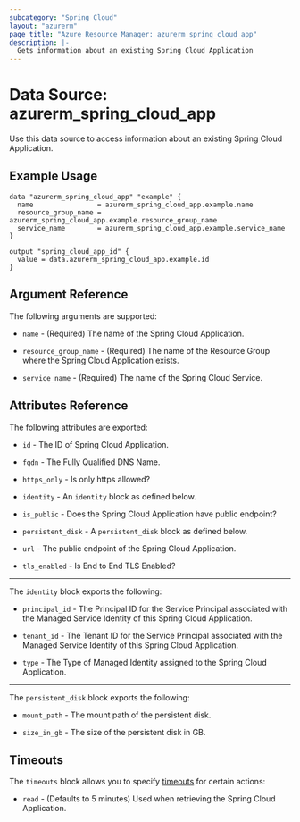 ```yaml
---
subcategory: "Spring Cloud"
layout: "azurerm"
page_title: "Azure Resource Manager: azurerm_spring_cloud_app"
description: |-
  Gets information about an existing Spring Cloud Application
---
```


# Data Source: azurerm_spring_cloud_app

Use this data source to access information about an existing Spring Cloud Application.

## Example Usage

```hcl
data "azurerm_spring_cloud_app" "example" {
  name                = azurerm_spring_cloud_app.example.name
  resource_group_name = azurerm_spring_cloud_app.example.resource_group_name
  service_name        = azurerm_spring_cloud_app.example.service_name
}

output "spring_cloud_app_id" {
  value = data.azurerm_spring_cloud_app.example.id
}
```

## Argument Reference

The following arguments are supported:

* `name` - (Required) The name of the Spring Cloud Application.

* `resource_group_name` - (Required) The name of the Resource Group where the Spring Cloud Application exists.

* `service_name` - (Required) The name of the Spring Cloud Service.

## Attributes Reference

The following attributes are exported:

* `id` - The ID of Spring Cloud Application.

* `fqdn` - The Fully Qualified DNS Name.

* `https_only` - Is only https allowed?

* `identity` - An `identity` block as defined below.

* `is_public` - Does the Spring Cloud Application have public endpoint?

* `persistent_disk` - A `persistent_disk` block as defined below.

* `url` - The public endpoint of the Spring Cloud Application.

* `tls_enabled` - Is End to End TLS Enabled?

---

The `identity` block exports the following:

* `principal_id` - The Principal ID for the Service Principal associated with the Managed Service Identity of this Spring Cloud Application.

* `tenant_id` - The Tenant ID for the Service Principal associated with the Managed Service Identity of this Spring Cloud Application.

* `type` - The Type of Managed Identity assigned to the Spring Cloud Application.

---

The `persistent_disk` block exports the following:

* `mount_path` - The mount path of the persistent disk.

* `size_in_gb` - The size of the persistent disk in GB.

## Timeouts

The `timeouts` block allows you to specify [timeouts](https://www.terraform.io/docs/configuration/resources.html#timeouts) for certain actions:

* `read` - (Defaults to 5 minutes) Used when retrieving the Spring Cloud Application.

